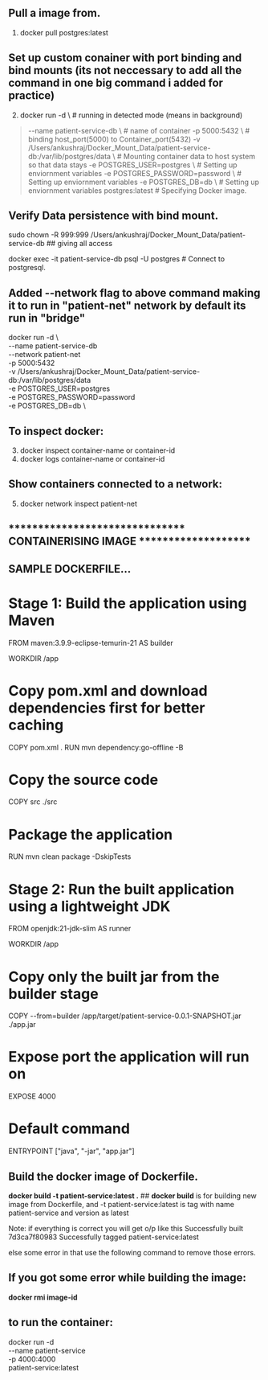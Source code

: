 ## Pull a image from.

1. docker pull postgres:latest

## Set up custom conainer with port binding and bind mounts (its not neccessary to add all the command in one big command i added for practice)

2. docker run -d \                                                                                            # running in detected mode (means in background)
> --name patient-service-db \                                                                                 # name of container
> -p 5000:5432 \                                                                                              # binding host_port(5000) to Container_port(5432)
> -v /Users/ankushraj/Docker_Mount_Data/patient-service-db:/var/lib/postgres/data \                           # Mounting container data to host system so that data stays
> -e POSTGRES_USER=postgres \                                                                                 # Setting up enviornment variables
> -e POSTGRES_PASSWORD=password \                                                                             # Setting up enviornment variables
> -e POSTGRES_DB=db \                                                                                         # Setting up enviornment variables
> postgres:latest                                                                                             # Specifying Docker image.


## Verify Data persistence with bind mount.

sudo chown -R 999:999 /Users/ankushraj/Docker_Mount_Data/patient-service-db                                ## giving all access

docker exec -it patient-service-db psql -U postgres                            # Connect to postgresql.


## Added --network flag to above command making it to run in "patient-net" network by default its run in "bridge" 
docker run -d \                  
--name patient-service-db \
--network patient-net \
-p 5000:5432 \
-v /Users/ankushraj/Docker_Mount_Data/patient-service-db:/var/lib/postgres/data \
-e POSTGRES_USER=postgres \
-e POSTGRES_PASSWORD=password \
-e POSTGRES_DB=db \


## To inspect docker:
3. docker inspect container-name or container-id
4. docker logs container-name or container-id



## Show containers connected to a network:
5. docker network inspect patient-net







##    ******************************      CONTAINERISING IMAGE    *******************

## SAMPLE DOCKERFILE...

# Stage 1: Build the application using Maven
FROM maven:3.9.9-eclipse-temurin-21 AS builder

WORKDIR /app

# Copy pom.xml and download dependencies first for better caching
COPY pom.xml .
RUN mvn dependency:go-offline -B

# Copy the source code
COPY src ./src

# Package the application
RUN mvn clean package -DskipTests

# Stage 2: Run the built application using a lightweight JDK
FROM openjdk:21-jdk-slim AS runner

WORKDIR /app

# Copy only the built jar from the builder stage
COPY --from=builder /app/target/patient-service-0.0.1-SNAPSHOT.jar ./app.jar

# Expose port the application will run on
EXPOSE 4000

# Default command
ENTRYPOINT ["java", "-jar", "app.jar"]



## Build the docker image of Dockerfile.
**docker build -t patient-service:latest .**                            ## **docker build** is for building new image from Dockerfile, and -t patient-service:latest is tag with name patient-service and version as latest


Note: if everything is correct you will get o/p like this
Successfully built 7d3ca7f80983
Successfully tagged patient-service:latest

else some error in that use the following command to remove those errors.

## If you got some error while building the image:
**docker rmi image-id**


## to run the container:
docker run -d \
--name patient-service \
-p 4000:4000 \
patient-service:latest




